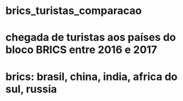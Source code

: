 # brics_turistas_comparacao
# chegada de turistas aos países do bloco BRICS entre 2016 e 2017
# brics: brasil, china, india, africa do sul, russia
